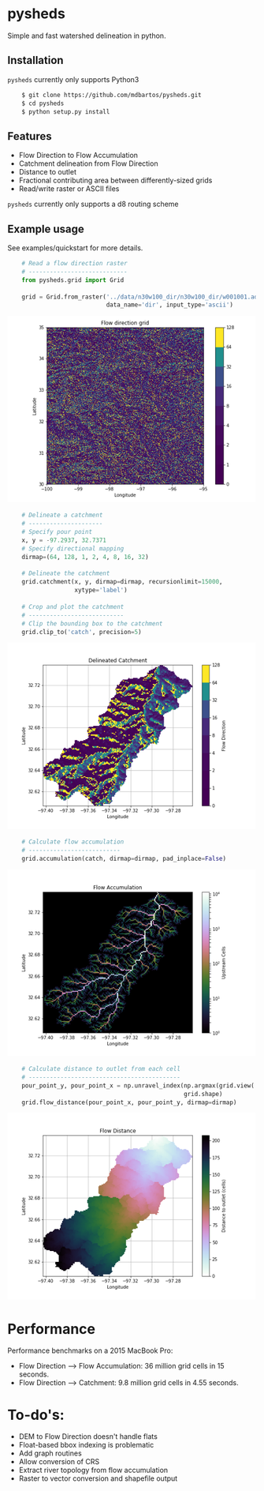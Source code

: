 # pysheds
Simple and fast watershed delineation in python.

## Installation

`pysheds` currently only supports Python3

```bash
    $ git clone https://github.com/mdbartos/pysheds.git
    $ cd pysheds
    $ python setup.py install
```

## Features

- Flow Direction to Flow Accumulation
- Catchment delineation from Flow Direction
- Distance to outlet
- Fractional contributing area between differently-sized grids
- Read/write raster or ASCII files

`pysheds` currently only supports a d8 routing scheme

## Example usage

See examples/quickstart for more details.

```python
    # Read a flow direction raster
    # ----------------------------
    from pysheds.grid import Grid

    grid = Grid.from_raster('../data/n30w100_dir/n30w100_dir/w001001.adf',
                            data_name='dir', input_type='ascii')
```

![Example 1](examples/flow_direction.png)

```python
    # Delineate a catchment
    # ---------------------
    # Specify pour point
    x, y = -97.2937, 32.7371
    # Specify directional mapping
    dirmap=(64, 128, 1, 2, 4, 8, 16, 32)

    # Delineate the catchment
    grid.catchment(x, y, dirmap=dirmap, recursionlimit=15000,
                   xytype='label')

    # Crop and plot the catchment
    # ---------------------------
    # Clip the bounding box to the catchment
    grid.clip_to('catch', precision=5)
```

![Example 2](examples/catchment.png)

```python
    # Calculate flow accumulation
    # --------------------------
    grid.accumulation(catch, dirmap=dirmap, pad_inplace=False)
```

![Example 3](examples/flow_accumulation.png)

```python
    # Calculate distance to outlet from each cell
    # -------------------------------------------
    pour_point_y, pour_point_x = np.unravel_index(np.argmax(grid.view('catch')),
                                                  grid.shape)
    grid.flow_distance(pour_point_x, pour_point_y, dirmap=dirmap)
```

![Example 4](examples/flow_distance.png)

# Performance
Performance benchmarks on a 2015 MacBook Pro:

- Flow Direction --> Flow Accumulation: 36 million grid cells in 15 seconds.
- Flow Direction --> Catchment: 9.8 million grid cells in 4.55 seconds.

# To-do's:
- DEM to Flow Direction doesn't handle flats
- Float-based bbox indexing is problematic
- Add graph routines
- Allow conversion of CRS
- Extract river topology from flow accumulation
- Raster to vector conversion and shapefile output
